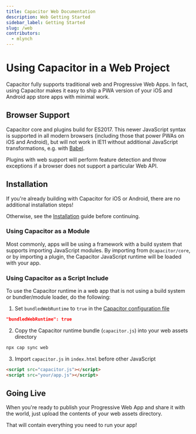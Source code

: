 ```yaml
---
title: Capacitor Web Documentation
description: Web Getting Started
sidebar_label: Getting Started
slug: /web
contributors:
  - mlynch
---
```


# Using Capacitor in a Web Project

Capacitor fully supports traditional web and Progressive Web Apps. In fact, using Capacitor makes it easy to ship a PWA version of your iOS and Android app store apps with minimal work.

## Browser Support

Capacitor core and plugins build for ES2017. This newer JavaScript syntax is supported in all modern browsers (including those that power PWAs on iOS and Android), but will not work in IE11 without additional JavaScript transformations, e.g. with [Babel](https://babeljs.io).

Plugins with web support will perform feature detection and throw exceptions if a browser does not support a particular Web API.

## Installation

If you're already building with Capacitor for iOS or Android, there are no additional installation steps!

Otherwise, see the [Installation](/docs/v3/getting-started/) guide before continuing.

### Using Capacitor as a Module

Most commonly, apps will be using a framework with a build system that supports importing JavaScript modules. By importing from `@capacitor/core`, or by importing a plugin, the Capacitor JavaScript runtime will be loaded with your app.

### Using Capacitor as a Script Include

To use the Capacitor runtime in a web app that is not using a build system or bundler/module loader, do the following:

1. Set `bundledWebRuntime` to `true` in the [Capacitor configuration file](/docs/v3/config)

```json
"bundledWebRuntime": true
```

2. Copy the Capacitor runtime bundle (`capacitor.js`) into your web assets directory

```bash
npx cap sync web
```

3. Import `capacitor.js` in `index.html` before other JavaScript

```html
<script src="capacitor.js"></script>
<script src="your/app.js"></script>
```

## Going Live

When you're ready to publish your Progressive Web App and share it with the world, just upload the contents of your web assets directory.

That will contain everything you need to run your app!
